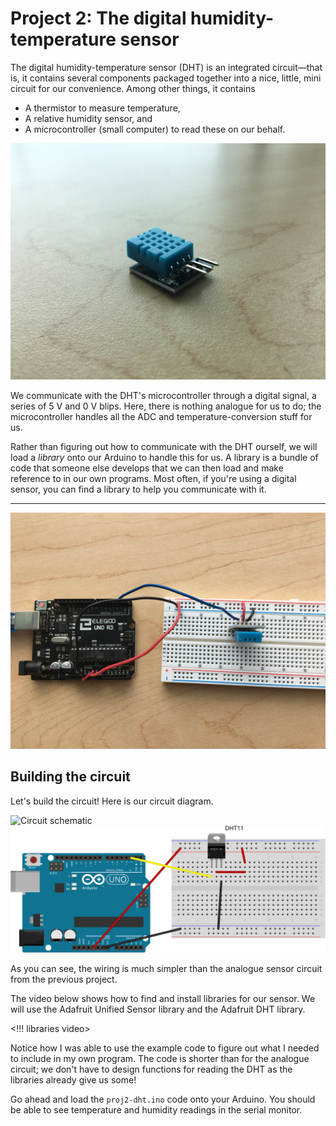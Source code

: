 # Project 2: The digital humidity-temperature sensor

The digital humidity-temperature sensor (DHT) is an integrated circuit—that is, it contains several components packaged together into a nice, little, mini circuit for our convenience. Among other things, it contains

* A thermistor to measure temperature,
* A relative humidity sensor, and
* A microcontroller (small computer) to read these on our behalf.

![A DHT](images/dht-photo.JPG)

We communicate with the DHT's microcontroller through a digital signal, a series of 5 V and 0 V blips. Here, there is nothing analogue for us to do; the microcontroller handles all the ADC and temperature-conversion stuff for us.

Rather than figuring out how to communicate with the DHT ourself, we will load a *library* onto our Arduino to handle this for us. A library is a bundle of code that someone else develops that we can then load and make reference to in our own programs. Most often, if you're using a digital sensor, you can find a library to help you communicate with it.

---

![Photo of breadboard](images/proj2-photo.JPG)

## Building the circuit

Let's build the circuit! Here is our circuit diagram.

![Circuit schematic](images/proj2-schem.svg)
![Breadboard diagram](images/proj2-bb.svg)

As you can see, the wiring is much simpler than the analogue sensor circuit from the previous project.

The video below shows how to find and install libraries for our sensor. We will use the Adafruit Unified Sensor library and the Adafruit DHT library.

<!!! libraries video>

Notice how I was able to use the example code to figure out what I needed to include in my own program. The code is shorter than for the analogue circuit; we don't have to design functions for reading the DHT as the libraries already give us some!

Go ahead and load the `proj2-dht.ino` code onto your Arduino. You should be able to see temperature and humidity readings in the serial monitor.
